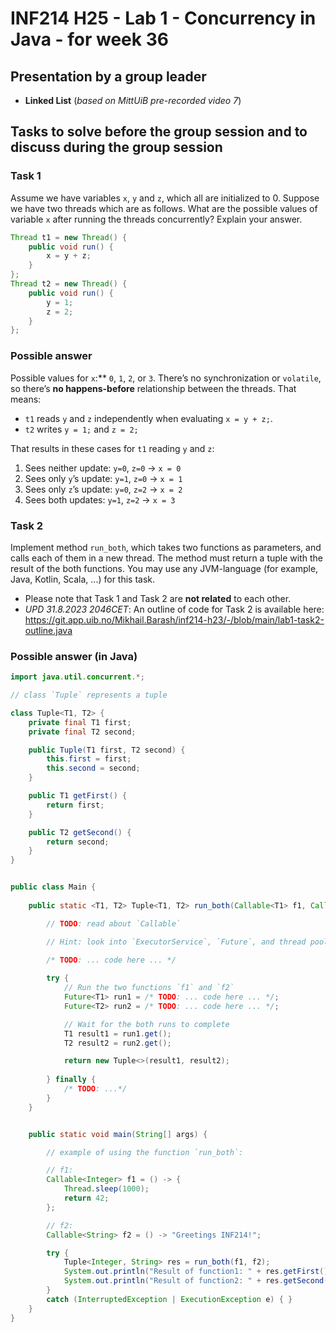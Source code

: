 # INF214 H25 - Lab 1 - Concurrency in Java - for week 36

## Presentation by a group leader

* __Linked List__ (_based on MittUiB pre-recorded video 7_)

## Tasks to solve before the group session and to discuss during the group session

### Task 1

Assume we have variables `x`, `y` and `z`, which all are initialized to 0.
Suppose we have two threads which are as follows.
What are the possible values of variable `x` after running the threads concurrently?
Explain your answer.

```java
Thread t1 = new Thread() {
    public void run() {
        x = y + z;
    }
};
Thread t2 = new Thread() {
    public void run() {
        y = 1;
        z = 2;
    }
};
```

### Possible answer

Possible values for `x`:** `0`, `1`, `2`, or `3`.
There’s no synchronization or `volatile`, so there’s **no happens-before** relationship between the threads. 
That means:

* `t1` reads `y` and `z` independently when evaluating `x = y + z;`.
* `t2` writes `y = 1;` and `z = 2;`

That results in these cases for `t1` reading `y` and `z`:

1. Sees neither update: `y=0`, `z=0` → `x = 0`
2. Sees only `y`’s update: `y=1`, `z=0` → `x = 1`
3. Sees only `z`’s update: `y=0`, `z=2` → `x = 2`
4. Sees both updates: `y=1`, `z=2` → `x = 3`

### Task 2
Implement method `run_both`, which takes two functions as parameters, and calls each of them in a new thread.
The method must return a tuple with the result of the both functions.
You may use any JVM-language (for example, Java, Kotlin, Scala, ...) for this task.

* Please note that Task 1 and Task 2 are **not related** to each other.
* _UPD 31.8.2023 2046CET_: An outline of code for Task 2 is available here: https://git.app.uib.no/Mikhail.Barash/inf214-h23/-/blob/main/lab1-task2-outline.java

### Possible answer (in Java)

```java
import java.util.concurrent.*;

// class `Tuple` represents a tuple

class Tuple<T1, T2> {
    private final T1 first;
    private final T2 second;

    public Tuple(T1 first, T2 second) {
        this.first = first;
        this.second = second;
    }

    public T1 getFirst() {
        return first;
    }

    public T2 getSecond() {
        return second;
    }
}


public class Main {
    
    public static <T1, T2> Tuple<T1, T2> run_both(Callable<T1> f1, Callable<T2> f2) throws InterruptedException, ExecutionException {

        // TODO: read about `Callable`

        // Hint: look into `ExecutorService`, `Future`, and thread pools
        
        /* TODO: ... code here ... */

        try {
            // Run the two functions `f1` and `f2`
            Future<T1> run1 = /* TODO: ... code here ... */;
            Future<T2> run2 = /* TODO: ... code here ... */;

            // Wait for the both runs to complete
            T1 result1 = run1.get();
            T2 result2 = run2.get();

            return new Tuple<>(result1, result2);
            
        } finally {
            /* TODO: ...*/
        }
    }


    public static void main(String[] args) {

        // example of using the function `run_both`:

        // f1:
        Callable<Integer> f1 = () -> {
            Thread.sleep(1000);
            return 42;
        };

        // f2:
        Callable<String> f2 = () -> "Greetings INF214!";

        try {
            Tuple<Integer, String> res = run_both(f1, f2);
            System.out.println("Result of function1: " + res.getFirst());
            System.out.println("Result of function2: " + res.getSecond());
        }
        catch (InterruptedException | ExecutionException e) { }
    }
}



```